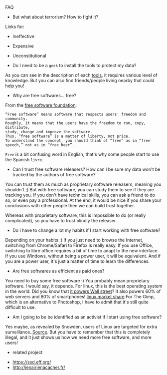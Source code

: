 FAQ

* But what about terrorism? How to fight it?

Links for:
* Ineffective
* Expensive
* Unconstitutional

* Do I need to be a `geek` to install the tools to protect my data?

As you can see in the description of each [tools](https://github.com/pierreozoux/ihavesomethingtohi.de/blob/master/tools.md), it requires various level of knowledge.
But you can also find friends/people living nearby that could help you!

* Why are free softwares... free?

From the [free software foundation](https://www.gnu.org/philosophy/free-sw.html):

```
“Free software” means software that respects users' freedom and community.
Roughly, it means that the users have the freedom to run, copy, distribute,
study, change and improve the software.
Thus, “free software” is a matter of liberty, not price.
To understand the concept, you should think of “free” as in “free speech,” not as in “free beer”.
```

`Free` is a bit confusing word in English, that's why some people start to use the Spanish `livre`.

* Can I trust free software releasers? How can I be sure my data won't be tracked by the authors of free software?

You can trust them as much as proprietary software releasers, meaning you shouldn't ;)
But with free software, you can study them to see if they are tracking you.
If you don't have technical skills, you can ask a friend to do so, or even pay a professional.
At the end, it would be nice if you share your conclusions with other people then we can build trust together.

Whereas with proprietary software, this is impossible to do (or really complicated), so you have to trust blindly the releaser.

* Do I have to change a lot my habits if I start working with free software?

Depending on your habits ;)
If you just need to browse the Internet, switching from Chrome/Safari to Firefox is really easy.
If you use Office, switching to libre office requires a bit of time to adapt to the new interface.
If you use Windows, without being a power user, it will be equivalent. And if you are a power user, it's just a matter of time to learn the differences.

* Are free softwares as efficient as paid ones?

You need to buy some free software :) You probably mean proprietary software.
I would say, it depends.
For linux, this is the best operating system in the world. Did you know that [it powers Wall street](http://news.idg.no/cw/art.cfm?id=12EFFC4E-1A64-6A71-CE351C82418B6342)?
It also powers 60% of web servers and 80% of smartphones! [linux market share](http://en.wikipedia.org/wiki/Linux#Market_share_and_uptake)
For The Gimp, which is an alternative to Photoshop, I have to admit that it's still quite difficult to use.

* Am I going to be be identified as an activist if I start using free software?

Yes maybe, as revealed by Snowden, users of Linux are targeted for extra surveillance..[Source](http://www.linuxjournal.com/content/nsa-linux-journal-extremist-forum-and-its-readers-get-flagged-extra-surveillance).
But you have to remember that this is completely illegal, and it just shows us how we need more free software, and more users!

* related project

- https://ssd.eff.org/
- http://jenairienacacher.fr/
